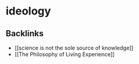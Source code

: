 # ideology



<a id="orgdf49f29"></a>

## Backlinks

-   [[science is not the sole source of knowledge]]
-   [[The Philosophy of Living Experience]]
